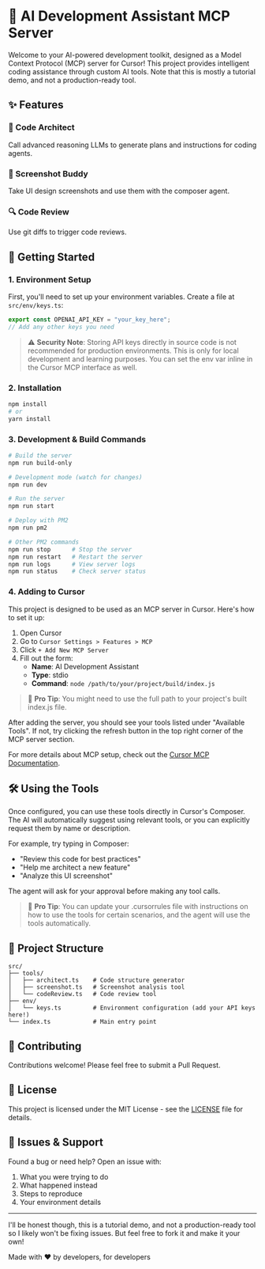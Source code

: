 # 🤖 AI Development Assistant MCP Server

Welcome to your AI-powered development toolkit, designed as a Model Context Protocol (MCP) server for Cursor! This project provides intelligent coding assistance through custom AI tools. Note that this is mostly a tutorial demo, and not a production-ready tool.

## ✨ Features

### 🎨 Code Architect

Call advanced reasoning LLMs to generate plans and instructions for coding agents.

### 📸 Screenshot Buddy

Take UI design screenshots and use them with the composer agent.

### 🔍 Code Review

Use git diffs to trigger code reviews.

## 🚀 Getting Started

### 1. Environment Setup

First, you'll need to set up your environment variables. Create a file at `src/env/keys.ts`:

```typescript
export const OPENAI_API_KEY = "your_key_here";
// Add any other keys you need
```

> ⚠️ **Security Note**: Storing API keys directly in source code is not recommended for production environments. This is only for local development and learning purposes. You can set the env var inline in the Cursor MCP interface as well.

### 2. Installation

```bash
npm install
# or
yarn install
```

### 3. Development & Build Commands

```bash
# Build the server
npm run build-only

# Development mode (watch for changes)
npm run dev

# Run the server
npm run start

# Deploy with PM2
npm run pm2

# Other PM2 commands
npm run stop      # Stop the server
npm run restart   # Restart the server
npm run logs      # View server logs
npm run status    # Check server status
```

### 4. Adding to Cursor

This project is designed to be used as an MCP server in Cursor. Here's how to set it up:

1. Open Cursor
2. Go to `Cursor Settings > Features > MCP`
3. Click `+ Add New MCP Server`
4. Fill out the form:
   - **Name**: AI Development Assistant
   - **Type**: stdio
   - **Command**: `node /path/to/your/project/build/index.js`

> 📘 **Pro Tip**: You might need to use the full path to your project's built index.js file.

After adding the server, you should see your tools listed under "Available Tools". If not, try clicking the refresh button in the top right corner of the MCP server section.

For more details about MCP setup, check out the [Cursor MCP Documentation](https://docs.cursor.com/advanced/model-context-protocol).

## 🛠️ Using the Tools

Once configured, you can use these tools directly in Cursor's Composer. The AI will automatically suggest using relevant tools, or you can explicitly request them by name or description.

For example, try typing in Composer:

- "Review this code for best practices"
- "Help me architect a new feature"
- "Analyze this UI screenshot"

The agent will ask for your approval before making any tool calls.

> 📘 **Pro Tip**: You can update your .cursorrules file with instructions on how to use the tools for certain scenarios, and the agent will use the tools automatically.

## 📁 Project Structure

```
src/
├── tools/
│   ├── architect.ts    # Code structure generator
│   ├── screenshot.ts   # Screenshot analysis tool
│   └── codeReview.ts   # Code review tool
├── env/
│   └── keys.ts         # Environment configuration (add your API keys here!)
└── index.ts            # Main entry point
```

## 🤝 Contributing

Contributions welcome! Please feel free to submit a Pull Request.

## 📝 License

This project is licensed under the MIT License - see the [LICENSE](LICENSE) file for details.

## 🐛 Issues & Support

Found a bug or need help? Open an issue with:

1. What you were trying to do
2. What happened instead
3. Steps to reproduce
4. Your environment details

---

I'll be honest though, this is a tutorial demo, and not a production-ready tool so I likely won't be fixing issues. But feel free to fork it and make it your own!

Made with ❤️ by developers, for developers
